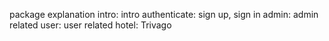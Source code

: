 package explanation
    intro: intro
    authenticate: sign up, sign in
    admin: admin related
    user: user related
    hotel: Trivago